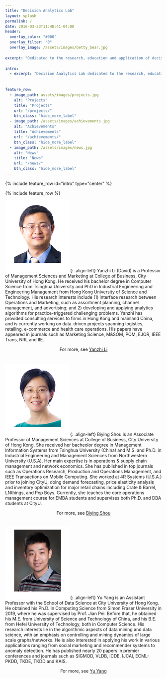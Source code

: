 ```yaml
---
title: "Decision Analytics Lab"
layout: splash
permalink: /
date: 2016-03-23T11:48:41-04:00
header:
  overlay_color: "#000"
  overlay_filter: "0"
  overlay_image: /assets/images/betty_bear.jpg

excerpt: "Dedicated to the research, education and application of decision analytics"

intro: 
  - excerpt: "Decision Analytics Lab dedicated to the research, education and application of decision analytics. We integrate the knowledge and techniques from optimization, statistics, and machine learning and develop models, methodologies and algorithms to support data-based decision makings."


feature_row:
  - image_path: assets/images/projects.jpg
    alt: "Projects"
    title: "Projects"
    url: "/projects/"
    btn_class: "hide_more_label"
  - image_path: /assets/images/achievements.jpg
    alt: "Achievements"
    title: "Achievements"
    url: "/achievements/"
    btn_class: "hide_more_label"
  - image_path: /assets/images/news.jpg
    alt: "News"
    title: "News"
    url: "/news/"
    btn_class: "hide_more_label"
---
```


{% include feature_row id="intro" type="center" %}

{% include feature_row %}

![image-left](/assets/images/liyanzhi.png){: .align-left}
Yanzhi Li (David) is a Professor of Management Sciences and Marketing at College of Business, City University of Hong Kong. He received his bachelor degree in Computer Science from Tsinghua University and PhD in Industrial Engineering and Engineering Management from Hong Kong University of Science and Technology. His research interests include (1) interface research between Operations and Marketing, such as assortment planning, channel management, and advertising; and 2) developing and applying analytics algorithms for practice-triggered challenging problems. Yanzhi has provided consulting services to firms in Hong Kong and mainland China, and is currently working on data-driven projects spanning logistics, retailing, e-commerce and health care operations. His papers have appeared in journals such as Marketing Science, M&SOM, POM, EJOR, IEEE Trans, NRL and IIE.
<div style="margin-top:5px" align="center">For more, see <a href="{{ "/about/yanzhili/" | absolute_url }}">Yanzhi Li</a></div>

<div style="clear:both; margin-top: 1cm"/>

![image-left](/assets/images/biyingshou.png){: .align-left}
Biying Shou is an Associate Professor of Management Sciences at College of Business, City University of Hong Kong. She received her bacheolor degree in Management Information Systems from Tsinghua University (China) and M.S. and Ph.D. in Industrial Engineering and Management Sciences from Northwestern University (U.S.A). Her main expertise is in operations & supply chain management and network economics. She has published in top journals such as Operations Research, Production and Operations Management, and IEEE Transactions on Mobile Computing. She worked at 4R Systems (U.S.A.) prior to joining CityU, doing demand forecasting, price elasticity analysis and inventory optimization for major retail chains including Crate & Barrel, LNthings, and Pep Boys. Currently, she teaches the core operations management course for EMBA students and supervises both Ph.D. and DBA students at CityU. 

<div style="margin-top:5px" align="center">For more, see <a href="{{ "/about/biyingshou/" | absolute_url }}">Biying Shou</a></div>

<div style="clear:both; margin-top: 1cm"/>

![image-left](/assets/images/yuyang.png){: .align-left}
Yu Yang is an Assistant Professor with the School of Data Science at City University of Hong Kong. He obtained his Ph.D. in Computing Science from Simon Fraser University in 2019, where he was supervised by Prof. Jian Pei. Before that, he obtained his M.E. from University of Science and Technology of China, and his B.E. from Hefei University of Technology, both in Computer Science. His research interests lie in the algorithmic aspects of data mining and data science, with an emphasis on controlling and mining dynamics of large scale graphs/networks. He is also interested in applying his work in various applications ranging from social marketing and recommender systems to anomaly detection. He has published nearly 20 papers in premier conferences and journals such as SIGMOD, VLDB, ICDE, IJCAI, ECML-PKDD, TKDE, TKDD and KAIS.

<div style="margin-top:5px" align="center">For more, see <a href="{{ "/about/yuyang/" | absolute_url }}">Yu Yang</a></div>